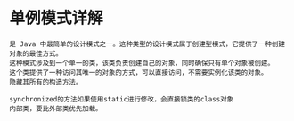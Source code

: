 # 单例模式详解

    是 Java 中最简单的设计模式之一。这种类型的设计模式属于创建型模式，它提供了一种创建对象的最佳方式。
    这种模式涉及到一个单一的类，该类负责创建自己的对象，同时确保只有单个对象被创建。
    这个类提供了一种访问其唯一的对象的方式，可以直接访问，不需要实例化该类的对象。
    隐藏其所有的构造方法。
    
    synchronized的方法如果使用static进行修改，会直接锁类的class对象
    内部类，要比外部类优先加载。
    